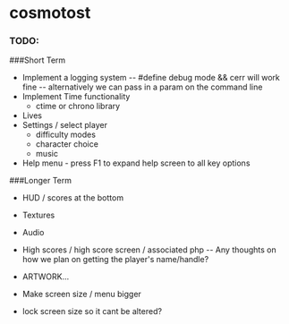 
# cosmotost

### TODO:

###Short Term
- Implement a logging system
    -- #define debug mode && cerr will work fine
    -- alternatively we can pass in a param on the command line 
- Implement Time functionality 
    - ctime or chrono library
- Lives
- Settings / select player
    - difficulty modes
    - character choice
    - music
- Help menu - press F1 to expand help screen to all key options

###Longer Term

- HUD / scores at the bottom
- Textures
- Audio

- High scores / high score screen / associated php
    -- Any thoughts on how we plan on getting the player's name/handle?
- ARTWORK...





- Make screen size / menu bigger
- lock screen size so it cant be altered?


[//]: # "https://www.markdownguide.org/cheat-sheet/"
[//]: # "The above link goes to a markdown cheat-sheet for readme"


